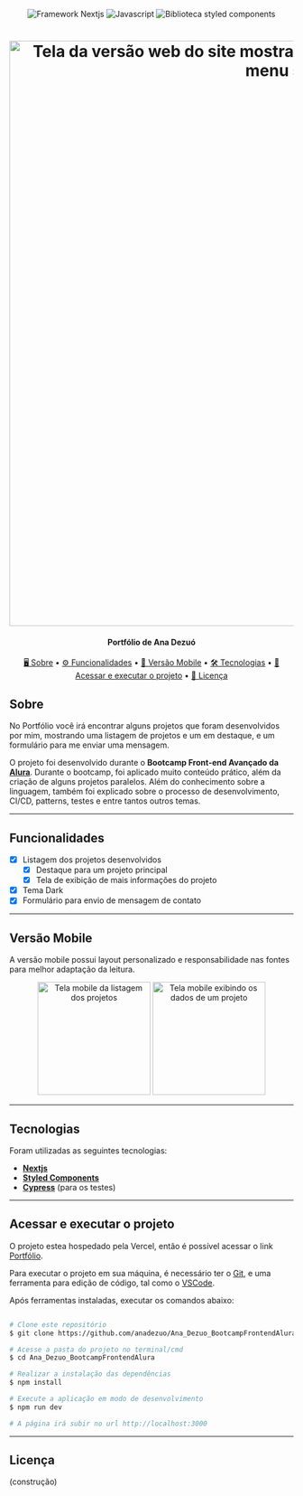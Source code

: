<p align="center">
  <img src="https://img.shields.io/badge/next.js-69D1D1?style=for-the-badge&logo=nextdotjs&logoColor=white" alt="Framework Nextjs">
  <img src="https://img.shields.io/badge/JavaScript-69D1D1?style=for-the-badge&logo=javascript&logoColor=white" alt="Javascript" >
  <img src="https://img.shields.io/badge/styled--components-FFDFCC?style=for-the-badge&logo=styled-components&logoColor=white" alt="Biblioteca styled components">
</p>


<h1 align="center">  
  <img width="1036" alt="Tela da versão web do site mostrando o nome Ana Dezuo a letra A e um menu superior" src="https://user-images.githubusercontent.com/43011663/134449226-13f55934-b835-4189-b61c-bc2d2db9d12b.png">
</h1>

<h4 align="center"> 
  Portfólio de Ana Dezuó
</h4>

<p align="center">
 <a href="#sobre"> 🖥️ Sobre</a> •
 <a href="#funcionalidades"> ⚙️ Funcionalidades</a> •
 <a href="#versão-mobile"> 📱 Versão Mobile</a> • 
 <a href="#tecnologias"> 🛠️ Tecnologias</a> • 
 <a href="#acessar-e-executar-o-projeto"> 🎡 Acessar e executar o projeto</a> • 
 <a href="#licença"> 📄 Licença</a>
</p>


## Sobre

No Portfólio você irá encontrar alguns projetos que foram desenvolvidos por mim, mostrando uma listagem de projetos e um em destaque, e um formulário para me enviar uma mensagem.

O projeto foi desenvolvido durante o **Bootcamp Front-end Avançado da [Alura](https://www.alura.com.br/bootcamp/front-end-avancado/matriculas-abertas)**. 
Durante o bootcamp, foi aplicado muito conteúdo prático, além da criação de alguns projetos paralelos.
Além do conhecimento sobre a linguagem, também foi explicado sobre o processo de desenvolvimento, CI/CD, patterns, testes e entre tantos outros temas.

---

## Funcionalidades

- [x] Listagem dos projetos desenvolvidos
  - [x] Destaque para um projeto principal
  - [x] Tela de exibição de mais informações do projeto
- [x] Tema Dark
- [x] Formulário para envio de mensagem de contato

---

## Versão Mobile

A versão mobile possui layout personalizado e responsabilidade nas fontes para melhor adaptação da leitura.

<p align="center">
   <img alt="Tela mobile da listagem dos projetos" src="https://user-images.githubusercontent.com/43011663/134449466-efa2337f-1825-4346-bfc6-ab675ef30990.png" width="200px">
   <img alt="Tela mobile exibindo os dados de um projeto" src="https://user-images.githubusercontent.com/43011663/134449460-b4a85706-0041-40a7-85cb-3b05b483de2a.png" width="200px">
</p>

---

## Tecnologias

Foram utilizadas as seguintes tecnologias:

-   **[Nextjs](https://nextjs.org/)**
-   **[Styled Components](https://styled-components.com/)**
-   **[Cypress](https://www.cypress.io/)** (para os testes)

---

## Acessar e executar o projeto

O projeto estea hospedado pela Vercel, então é possível acessar o link [Portfólio](https://ana-dezuo-bootcamp-frontend-alura.vercel.app/).

Para executar o projeto em sua máquina, é necessário ter o [Git](https://git-scm.com), e uma ferramenta para edição de código, tal como o [VSCode](https://code.visualstudio.com/).

Após ferramentas instaladas, executar os comandos abaixo:

```bash

# Clone este repositório
$ git clone https://github.com/anadezuo/Ana_Dezuo_BootcampFrontendAlura.git

# Acesse a pasta do projeto no terminal/cmd
$ cd Ana_Dezuo_BootcampFrontendAlura

# Realizar a instalação das dependências
$ npm install

# Execute a aplicação em modo de desenvolvimento
$ npm run dev

# A página irá subir no url http://localhost:3000 

```

---

## Licença

(construção)
